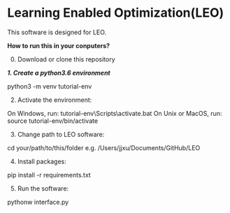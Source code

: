 # Learning Enabled Optimization(LEO)
This software is designed for LEO. 

**How to run this in your conputers?**

0. Download or clone this repository

***1. Create a  python3.6 environment***

python3 -m venv tutorial-env

2. Activate the environment:

On Windows, run:
tutorial-env\Scripts\activate.bat
On Unix or MacOS, run:
source tutorial-env/bin/activate

3. Change path to LEO software: 

cd your/path/to/this/folder
e.g. /Users/jjxu/Documents/GitHub/LEO


4. Install packages:

pip install -r requirements.txt

5. Run the software:

pythonw interface.py
